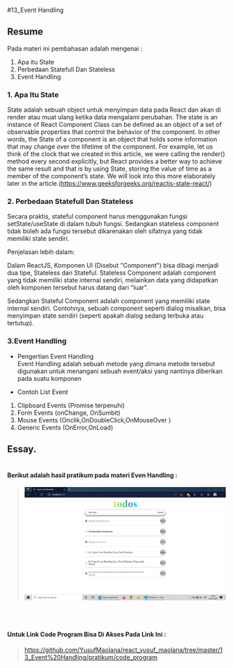 #13_Event Handling 

## Resume
Pada materi ini pembahasan adalah mengenai :

1. Apa itu State 
2. Perbedaan Statefull Dan Stateless 
3. Event Handling

### 1. Apa Itu State
State adalah sebuah object untuk menyimpan data pada React dan akan di render atau muat ulang ketika data mengalami perubahan.
The state is an instance of React Component Class can be defined as an object of a set of observable properties that control the behavior of the component. In other words, the State of a component is an object that holds some information that may change over the lifetime of the component. For example, let us think of the clock that we created in this article, we were calling the render() method every second explicitly, but React provides a better way to achieve the same result and that is by using State, storing the value of time as a member of the component’s state. We will look into this more elaborately later in the article.(https://www.geeksforgeeks.org/reactjs-state-react/)


### 2. Perbedaan Statefull Dan Stateless

Secara praktis, stateful component harus menggunakan fungsi setState/useState di dalam tubuh fungsi. Sedangkan stateless component tidak boleh ada fungsi tersebut dikarenakan oleh sifatnya yang tidak memiliki state sendiri.

Penjelasan lebih dalam:

Dalam ReactJS, Komponen UI (Disebut "Component") bisa dibagi menjadi dua tipe, Stateless dan Stateful. Stateless Component adalah component yang tidak memiliki state internal sendiri, melainkan data yang didapatkan oleh komponen tersebut harus datang dari "luar".


Sedangkan Stateful Component adalah component yang memiliki state internal sendiri. Contohnya, sebuah component seperti dialog misalkan, bisa menyimpan state sendiri (seperti apakah dialog sedang terbuka atau tertutup).

### 3.Event Handling
* Pengertian Event Handling
<br> Event Handling adalah sebuah metode yang dimana metode tersebut digunakan untuk menangani sebuah event/aksi yang nantinya diberikan pada suatu komponen 

* Contoh List Event 
1. Clipboard Events (Promise terpenuhi)
2. Form Events (onChange, OnSumbit)
3. Mouse Events (Onclik,OnDoubleClick,OnMouseOver
)
4. Generic Events (OnError,OnLoad)



## Essay.

#
#### Berikut adalah hasil pratikum pada materi Even Handling :

><img src=".\screenshots\Tgs-Event_Handling(1).png">
<br></br>

#### Untuk Link Code Program Bisa Di Akses Pada Link Ini :
>https://github.com/YusufMaolana/react_yusuf_maolana/tree/master/13_Event%20Handling/pratikum/code_program